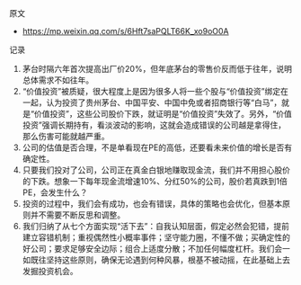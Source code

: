 原文

- https://mp.weixin.qq.com/s/6Hft7saPQLT66K_xo9oO0A

记录

1. 茅台时隔六年首次提高出厂价20%，但年底茅台的零售价反而低于往年，说明总体需求不如往年。
2. “价值投资”被质疑，很大程度上是因为很多人将一些个股与“价值投资”绑定在一起，认为投资了贵州茅台、中国平安、中国中免或者招商银行等“白马”，就是“价值投资”，这些公司股价下跌，就证明是“价值投资”失效了。另外，“价值投资”强调长期持有，看淡波动的影响，这就会造成错误的公司越是拿得住，那么伤害可能就越严重。
3. 公司的估值是否合理，不是单看现在PE的高低，还要看未来价值的增长是否有确定性。
4. 只要我们投对了公司，公司正在真金白银地赚取现金流，我们并不用担心股价的下跌。想象一下每年现金流增速10%、分红50%的公司，股价若真跌到1倍PE，会发生什么？
5. 投资的过程中，我们会有成功，也会有错误，具体的策略也会优化，但基本原则并不需要不断反思和调整。
6. 我们归纳了从七个方面实现“活下去”：自我认知层面，假定必然会犯错，提前建立容错机制；重视偶然性小概率事件；坚守能力圈，不懂不做；买确定性的好公司；要求足够安全边际；组合上适度分散；不加任何幅度杠杆。我们会一如既往坚持这些原则，确保无论遇到何种风暴，根基不被动摇，在此基础上去发掘投资机会。